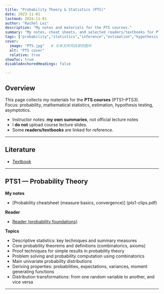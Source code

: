 ```yaml
---
title: "Probability Theory & Statistics (PTS)"
date: 2023-11-01
lastmod: 2024-11-01
author: "Rachel Lei"
description: "My notes and materials for the PTS courses."
summary: "My notes, cheat sheets, and selected readers/textbooks for PTS."
tags: ["probability","statistics","inference","estimation","hypothesis testing"]
cover:
  image: "PTS.jpg"   # 与本文件同目录的图片
  alt: "PTS cover"
  relative: true
showToc: true
disableAnchoredHeadings: false

---
```

## Overview

This page collects my materials for the **PTS courses** (PTS1–PTS3).  
Focus: probability, mathematical statistics, estimation, hypothesis testing, asymptotics.

- Instructor notes: **my own summaries**, not official lecture notes  
- I **do not** upload course lecture slides.  
- Some **readers/textbooks** are linked for reference.

---
## Literature

- [Textbook](ptstextbook.pdf)

---
## PTS1 — Probability Theory

**My notes**
- [Probability cheatsheet (measure basics, convergence)] (pts1-clips.pdf)

**Reader**
- [Reader (probability foundations)](Readerpts1.pdf)

**Topics**
- Descriptive statistics: key techniques and summary measures  
- Core probability theorems and definitions (combinatorics, axioms)  
- Proof techniques for simple results in probability theory  
- Problem solving and probability computation using combinatorics  
- Main univariate probability distributions  
- Deriving properties: probabilities, expectations, variances, moment generating functions  
- Distribution transformations: from one random variable to another, and vice versa  

---